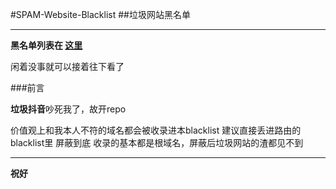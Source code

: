 #SPAM-Website-Blacklist
##垃圾网站黑名单


----------


**黑名单列表在 [这里][1]**

闲着没事就可以接着往下看了

###前言

**垃圾抖音**吵死我了，故开repo

价值观上和我本人不符的域名都会被收录进本blacklist
建议直接丢进路由的blacklist里 屏蔽到底
收录的基本都是根域名，屏蔽后垃圾网站的渣都见不到


----------


**祝好**

  [1]: https://github.com/MarkDeia/SPAM-Website-Blacklist/blob/master/spam-site.txt
  
